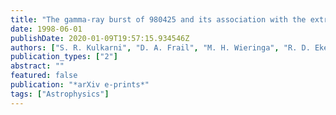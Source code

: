 ```yaml
---
title: "The gamma-ray burst of 980425 and its association with the extraordinary radio emission from a most unusual supernova"
date: 1998-06-01
publishDate: 2020-01-09T19:57:15.934546Z
authors: ["S. R. Kulkarni", "D. A. Frail", "M. H. Wieringa", "R. D. Ekers", "E. M. Sadler", "R. M. Wark", "J. L. Higdon", "E. S. Phinney", "J. S. Bloom"]
publication_types: ["2"]
abstract: ""
featured: false
publication: "*arXiv e-prints*"
tags: ["Astrophysics"]
---
```


